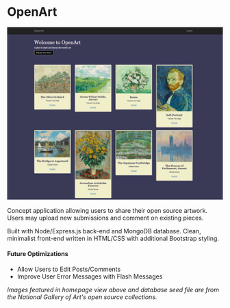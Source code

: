# OpenArt

![alt text](https://raw.githubusercontent.com/jaisonpthomas/openArt/master/homePage.png "homepage")

Concept application allowing users to share their open source artwork. Users may upload new submissions and comment on existing pieces.

Built with Node/Express.js back-end and MongoDB database. Clean, minimalist front-end written in HTML/CSS with additional Bootstrap styling.

#### Future Optimizations
+ Allow Users to Edit Posts/Comments
+ Improve User Error Messages with Flash Messages


*Images featured in homepage view above and database seed file are from the National Gallery of Art's open source collections.*